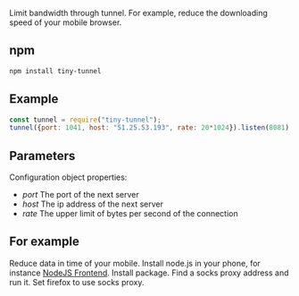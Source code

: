 Limit bandwidth through tunnel. For example, reduce the downloading speed of your mobile browser.

## npm

``` bash
npm install tiny-tunnel
```
## Example
``` js
const tunnel = require("tiny-tunnel");
tunnel({port: 1041, host: "51.25.53.193", rate: 20*1024}).listen(8081);
```
## Parameters

Configuration object properties:

- _port_ The port of the next server
- _host_ The ip address of the next server
- _rate_ The upper limit of bytes per second of the connection

## For example

Reduce data in time of your mobile. Install node.js in your phone, for instance [NodeJS Frontend](https://github.com/warren-bank/Android-NodeJS-Frontend). Install package. Find a socks proxy address and run it. Set firefox to use socks proxy.



